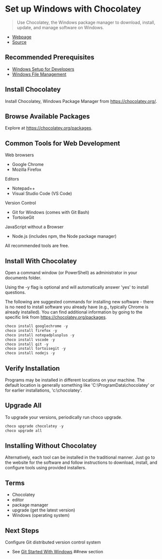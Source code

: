 # Set up Windows with Chocolatey

> Use Chocolatey, the Windows package manager to download, install, update, and manage software on Windows.

- [Webpage](https://denisecase.github.io/get-setup-with-chocolatey/)
- [Source](https://github.com/denisecase/get-setup-with-chocolatey)

## Recommended Prerequisites

- [Windows Setup for Developers](https://github.com/denisecase/windows-setup)
- [Windows File Management](https://github.com/denisecase/windows-file-management)

## Install Chocolatey

Install Chocolatey, Windows Package Manager from <https://chocolatey.org/>.

## Browse Available Packages

Explore at <https://chocolatey.org/packages>.

## Common Tools for Web Development

Web browsers

- Google Chrome
- Mozilla Firefox

Editors

- Notepad++
- Visual Studio Code (VS Code)

Version Control

- Git for Windows (comes with Git Bash)
- TortoiseGit

JavaScript without a Browser

- Node.js (includes npm, the Node package manager)

All recommended tools are free.

## Install With Chocolatey

Open a command window (or PowerShell) as administrator in your documents folder.

Using the -y flag is optional and will automatically answer 'yes' to install questions.

The following are suggested commands for installing new software - there is no need to install software you already have (e.g., typically Chrome is already installed). You can find additional information by going to the specific link from <https://chocolatey.org/packages>.

```Powershell
choco install googlechrome -y
choco install firefox -y
choco install notepadplusplus -y
choco install vscode -y
choco install git -y
choco install tortoisegit -y
choco install nodejs -y
```

## Verify Installation

Programs may be installed in different locations on your machine. 
The default location is generally something like 'C:\ProgramData\chocolatey' or for earlier installations, 'c:\chocolatey'.

## Upgrade All

To upgrade your versions, periodically run choco upgrade.

```Powershell
choco upgrade chocolatey -y
choco upgrade all
```

## Installing Without Chocolatey

Alternatively, each tool can be installed in the traditional manner. Just go to the website for the software and follow instructions to download, install, and configure tools using provided installers.

## Terms

- Chocolatey
- editor
- package manager
- upgrade (get the latest version)
- Windows (operating system)

## Next Steps

Configure Git distributed version control system

- See [Git Started With Windows](https://github.com/denisecase/git-started-windows)
##new section
